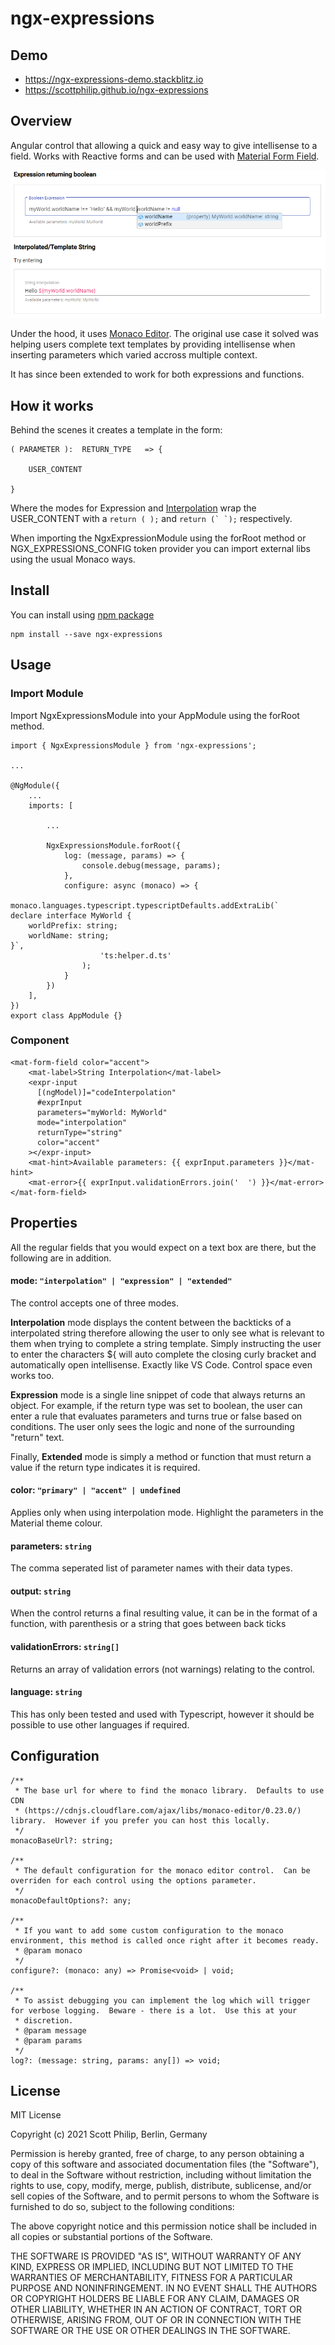 # ngx-expressions

## Demo
- https://ngx-expressions-demo.stackblitz.io
- https://scottphilip.github.io/ngx-expressions

## Overview

Angular control that allowing a quick and easy way to give intellisense to a field.  Works with Reactive forms and can be used with [Material Form Field](https://material.angular.io/components/form-field/overview).

![Demo Screenshot](https://github.com/scottphilip/ngx-expressions/raw/main/docs/demo-expression-interpolation.png)

Under the hood, it uses [Monaco Editor](https://github.com/microsoft/monaco-editor).  The original use case it solved was helping users complete text templates by providing intellisense when inserting parameters which varied accross multiple context.

It has since been extended to work for both expressions and functions.

## How it works

Behind the scenes it creates a template in the form:

```
( PARAMETER ):  RETURN_TYPE   => {

    USER_CONTENT

}
```

Where the modes for Expression and [Interpolation](https://www.typescriptlang.org/docs/handbook/2/template-literal-types.html) wrap the USER_CONTENT with a ``return ( );`` and ``return (` `);`` respectively.

When importing the NgxExpressionModule using the forRoot method or NGX_EXPRESSIONS_CONFIG token provider you can import external libs using the usual Monaco ways. 

## Install

You can install using [npm package](https://npm.org/packages/ngx-expressions)

```
npm install --save ngx-expressions
```

## Usage

### Import Module

Import NgxExpressionsModule into your AppModule using the forRoot method.

```
import { NgxExpressionsModule } from 'ngx-expressions';

...

@NgModule({
    ...
    imports: [

        ...

        NgxExpressionsModule.forRoot({
            log: (message, params) => {
                console.debug(message, params);
            },
            configure: async (monaco) => {
                monaco.languages.typescript.typescriptDefaults.addExtraLib(`
declare interface MyWorld {
    worldPrefix: string;
    worldName: string;
}`,
                    'ts:helper.d.ts'
                );
            }
        })
    ],
})
export class AppModule {}
```

### Component

```
<mat-form-field color="accent">
    <mat-label>String Interpolation</mat-label>
    <expr-input
      [(ngModel)]="codeInterpolation"
      #exprInput
      parameters="myWorld: MyWorld"
      mode="interpolation"
      returnType="string"
      color="accent"
    ></expr-input>
    <mat-hint>Available parameters: {{ exprInput.parameters }}</mat-hint>
    <mat-error>{{ exprInput.validationErrors.join('  ') }}</mat-error>
</mat-form-field>
```

## Properties

All the regular fields that you would expect on a text box are there, but the following are in addition.

#### mode: ``"interpolation" | "expression" | "extended"``

The control accepts one of three modes.  

**Interpolation** mode displays the content between the backticks of a interpolated string therefore allowing the user to only see what is relevant to them when trying to complete a string template.  Simply instructing the user to enter the characters ${ will auto complete the closing curly bracket and automatically open intellisense.  Exactly like VS Code.  Control space even works too.

**Expression** mode is a single line snippet of code that always returns an object.  For example, if the return type was set to boolean, the user can enter a rule that evaluates parameters and turns true or false based on conditions.  The user only sees the logic and none of the surrounding "return" text.

Finally, **Extended** mode is simply a method or function that must return a value if the return type indicates it is required. 

#### color: ``"primary" | "accent" | undefined``

Applies only when using interpolation mode.  Highlight the parameters in the Material theme colour.

#### parameters: ``string``

The comma seperated list of parameter names with their data types. 

#### output: ``string``

When the control returns a final resulting value, it can be in the format of a function, with parenthesis or a string that goes between back ticks

#### validationErrors: ``string[]``

Returns an array of validation errors (not warnings) relating to the control.

#### language: ``string``

This has only been tested and used with Typescript, however it should be possible to use other languages if required.

## Configuration

```
/**
 * The base url for where to find the monaco library.  Defaults to use CDN
 * (https://cdnjs.cloudflare.com/ajax/libs/monaco-editor/0.23.0/) library.  However if you prefer you can host this locally.
 */
monacoBaseUrl?: string;

/**
 * The default configuration for the monaco editor control.  Can be overriden for each control using the options parameter.
 */
monacoDefaultOptions?: any;

/**
 * If you want to add some custom configuration to the monaco environment, this method is called once right after it becomes ready.
 * @param monaco
 */
configure?: (monaco: any) => Promise<void> | void;

/**
 * To assist debugging you can implement the log which will trigger for verbose logging.  Beware - there is a lot.  Use this at your
 * discretion.
 * @param message
 * @param params
 */
log?: (message: string, params: any[]) => void;
```

## License

MIT License 

Copyright (c) 2021 Scott Philip, Berlin, Germany

Permission is hereby granted, free of charge, to any person obtaining a copy
of this software and associated documentation files (the "Software"), to deal
in the Software without restriction, including without limitation the rights
to use, copy, modify, merge, publish, distribute, sublicense, and/or sell
copies of the Software, and to permit persons to whom the Software is
furnished to do so, subject to the following conditions:

The above copyright notice and this permission notice shall be included in all
copies or substantial portions of the Software.

THE SOFTWARE IS PROVIDED "AS IS", WITHOUT WARRANTY OF ANY KIND, EXPRESS OR
IMPLIED, INCLUDING BUT NOT LIMITED TO THE WARRANTIES OF MERCHANTABILITY,
FITNESS FOR A PARTICULAR PURPOSE AND NONINFRINGEMENT. IN NO EVENT SHALL THE
AUTHORS OR COPYRIGHT HOLDERS BE LIABLE FOR ANY CLAIM, DAMAGES OR OTHER
LIABILITY, WHETHER IN AN ACTION OF CONTRACT, TORT OR OTHERWISE, ARISING FROM,
OUT OF OR IN CONNECTION WITH THE SOFTWARE OR THE USE OR OTHER DEALINGS IN THE
SOFTWARE.

